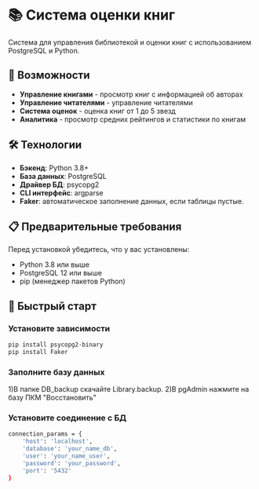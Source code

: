 # 📚 Система оценки книг

Система для управления библиотекой и оценки книг с использованием PostgreSQL и Python.

## 🌟 Возможности

- **Управление книгами** - просмотр книг с информацией об авторах
- **Управление читателями** - управление читателями
- **Система оценок** - оценка книг от 1 до 5 звезд
- **Аналитика** - просмотр средних рейтингов и статистики по книгам

## 🛠 Технологии

- **Бэкенд**: Python 3.8+
- **База данных**: PostgreSQL
- **Драйвер БД**: psycopg2
- **CLI интерфейс**: argparse
- **Faker**: автоматическое заполнение данных, если таблицы пустые.

## 📋 Предварительные требования

Перед установкой убедитесь, что у вас установлены:

- Python 3.8 или выше
- PostgreSQL 12 или выше
- pip (менеджер пакетов Python)

## 🚀 Быстрый старт

### Установите зависимости

```bash
pip install psycopg2-binary
pip install Faker
```

### Заполните базу данных
1)В папке DB_backup скачайте Library.backup.
2)В pgAdmin нажмите на базу ПКМ "Восстановить"

### Установите соединение с БД

```bash
connection_params = {
    'host': 'localhost',
    'database': 'your_name_db', 
    'user': 'your_name_user',
    'password': 'your_password',
    'port': '5432'
}
```












